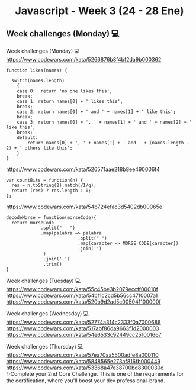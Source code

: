 <h1 align="center">Javascript - Week 3 (24 - 28 Ene)</h1>

## Week challenges (Monday)  💻

Week challenges (Monday) 💻
https://www.codewars.com/kata/5266876b8f4bf2da9b000362
```
function likes(names) {
  
  switch(names.length)
    {
    case 0:  return 'no one likes this';
    break;
    case 1: return names[0] + ' likes this';
    break;
    case 2: return names[0] + ' and ' + names[1] + ' like this';
    break;
    case 3: return names[0] + ', ' + names[1] + ' and ' + names[2] + ' like this';
    break;
    default:
        return names[0] + ', ' + names[1] + ' and ' + (names.length - 2) + ' others like this';        
    }
}
```
https://www.codewars.com/kata/526571aae218b8ee490006f4
```
var countBits = function(n) {
  res = n.toString(2).match(/1/g);
  return (res) ? res.length : 0;
};
```
https://www.codewars.com/kata/54b724efac3d5402db00065e
```
decodeMorse = function(morseCode){
  return morseCode
             .split("   ") 
             .map(palabra => palabra
                           .split(" ") 
                           .map(caracter => MORSE_CODE[caracter]) 
                           .join('')
              )
              .join(' ')
              .trim()
}
```


Week challenges (Tuesday) 💻
https://www.codewars.com/kata/55c45be3b2079eccff00010f
https://www.codewars.com/kata/54bf1c2cd5b56cc47f0007a1
https://www.codewars.com/kata/520b9d2ad5c005041100000f

Week challenges (Wednesday) 💻
https://www.codewars.com/kata/52774a314c2333f0a7000688
https://www.codewars.com/kata/517abf86da9663f1d2000003
https://www.codewars.com/kata/54e6533c92449cc251001667

Week challenges (Thursday) 💻
https://www.codewars.com/kata/57ea70aa5500adfe8a000110
https://www.codewars.com/kata/5848565e273af816fb000449
https://www.codewars.com/kata/53368a47e38700bd8300030d
✨Complete your 2nd Core Challenge. This is one of the requirements for the certification, where you'll boost your dev professional-brand.
